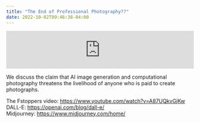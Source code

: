 ```yaml
---
title: "The End of Professional Photography??"
date: 2022-10-02T09:46:38-04:00
---
```


<iframe src="https://anchor.fm/bit-depth/embed/episodes/BD001-The-End-of-Professional-Photography-e1omb19/a-a8kd5pm" style="width: 100%;" height="102px" frameborder="0" scrolling="no"></iframe>

We discuss the claim that AI image generation and computational photography
threatens the livelihood of anyone who is paid to create photographs.

The Fstoppers video: https://www.youtube.com/watch?v=A87UQkvGjKw <br/>
DALL-E: https://openai.com/blog/dall-e/ <br/>
Midjourney: https://www.midjourney.com/home/
